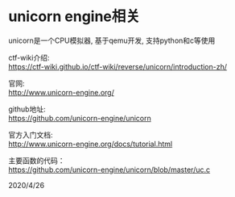 # unicorn engine相关

unicorn是一个CPU模拟器, 基于qemu开发, 支持python和c等使用  

ctf-wiki介绍:  
https://ctf-wiki.github.io/ctf-wiki/reverse/unicorn/introduction-zh/  

官网:  
http://www.unicorn-engine.org/  

github地址:  
https://github.com/unicorn-engine/unicorn  

官方入门文档:  
http://www.unicorn-engine.org/docs/tutorial.html  

主要函数的代码：  
https://github.com/unicorn-engine/unicorn/blob/master/uc.c   


2020/4/26  
